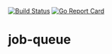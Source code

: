 [![Build Status](https://travis-ci.org/mborders/job-queue.svg?branch=master)](https://travis-ci.org/mborders/job-queue)
[![Go Report Card](https://goreportcard.com/badge/github.com/mborders/job-queue)](https://goreportcard.com/report/github.com/mborders/job-queue)

# job-queue
